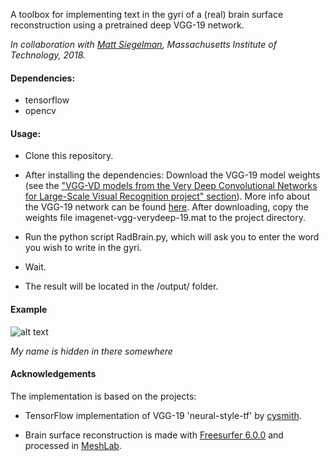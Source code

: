A toolbox for implementing text in the gyri of a (real) brain surface reconstruction using a pretrained deep VGG-19 network.

*In collaboration with [Matt Siegelman](https://github.com/msieg), Massachusetts Institute of Technology, 2018.*

#### Dependencies:

- tensorflow
- opencv

#### Usage:
- Clone this repository.
- After installing the dependencies:
  Download the VGG-19 model weights (see the ["VGG-VD models from the Very Deep Convolutional Networks for Large-Scale Visual Recognition project" section](http://www.vlfeat.org/matconvnet/pretrained/)). More info about the VGG-19 network can be found [here](http://www.robots.ox.ac.uk/~vgg/research/very_deep/).
  After downloading, copy the weights file imagenet-vgg-verydeep-19.mat to the project directory.

- Run the python script RadBrain.py, which will ask you to enter the word you wish to write in the gyri.
- Wait. 
- The result will be located in the /output/ folder.

#### Example
![alt text](https://raw.githubusercontent.com/gretatuckute/RadBrain/master/example/gyri_example.png)

*My name is hidden in there somewhere*

#### Acknowledgements

The implementation is based on the projects:

- TensorFlow implementation of VGG-19 'neural-style-tf' by [cysmith](https://github.com/cysmith/neural-style-tf).

- Brain surface reconstruction is made with [Freesurfer 6.0.0](https://surfer.nmr.mgh.harvard.edu/) and processed in [MeshLab](http://www.meshlab.net/). 
